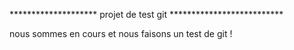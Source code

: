 ********************       projet de test git         **************************


nous sommes en cours et nous faisons un test de git !